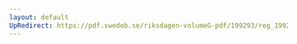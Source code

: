 ```yaml
---
layout: default
UpRedirect: https://pdf.swedeb.se/riksdagen-volumeG-pdf/199293/reg_199293/reg_199293_0543.pdf
---
```

